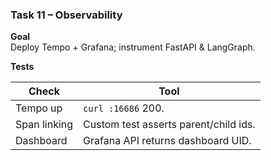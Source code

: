 ### Task 11 – Observability

**Goal**  
Deploy Tempo + Grafana; instrument FastAPI & LangGraph.

**Tests**

| Check | Tool |
|-------|------|
| Tempo up | `curl :16686` 200. |
| Span linking | Custom test asserts parent/child ids. |
| Dashboard | Grafana API returns dashboard UID. |